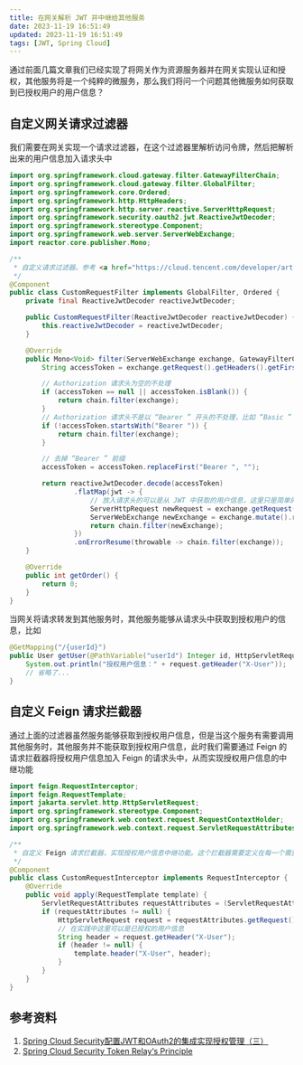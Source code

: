 ```yaml
---
title: 在网关解析 JWT 并中继给其他服务
date: 2023-11-19 16:51:49
updated: 2023-11-19 16:51:49
tags: [JWT, Spring Cloud]
---
```


通过前面几篇文章我们已经实现了将网关作为资源服务器并在网关实现认证和授权，其他服务将是一个纯粹的微服务，那么我们将问一个问题其他微服务如何获取到已授权用户的用户信息？

<!-- more -->

## 自定义网关请求过滤器

我们需要在网关实现一个请求过滤器，在这个过滤器里解析访问令牌，然后把解析出来的用户信息加入请求头中

```java
import org.springframework.cloud.gateway.filter.GatewayFilterChain;
import org.springframework.cloud.gateway.filter.GlobalFilter;
import org.springframework.core.Ordered;
import org.springframework.http.HttpHeaders;
import org.springframework.http.server.reactive.ServerHttpRequest;
import org.springframework.security.oauth2.jwt.ReactiveJwtDecoder;
import org.springframework.stereotype.Component;
import org.springframework.web.server.ServerWebExchange;
import reactor.core.publisher.Mono;

/**
 * 自定义请求过滤器。参考 <a href="https://cloud.tencent.com/developer/article/2264294">Spring Cloud Security配置JWT和OAuth2的集成实现授权管理（三）</a>实现。
 */
@Component
public class CustomRequestFilter implements GlobalFilter, Ordered {
    private final ReactiveJwtDecoder reactiveJwtDecoder;

    public CustomRequestFilter(ReactiveJwtDecoder reactiveJwtDecoder) {
        this.reactiveJwtDecoder = reactiveJwtDecoder;
    }

    @Override
    public Mono<Void> filter(ServerWebExchange exchange, GatewayFilterChain chain) {
        String accessToken = exchange.getRequest().getHeaders().getFirst(HttpHeaders.AUTHORIZATION);

        // Authorization 请求头为空的不处理
        if (accessToken == null || accessToken.isBlank()) {
            return chain.filter(exchange);
        }
        // Authorization 请求头不是以 “Bearer ” 开头的不处理，比如 “Basic ”
        if (!accessToken.startsWith("Bearer ")) {
            return chain.filter(exchange);
        }

        // 去掉 “Bearer ” 前缀
        accessToken = accessToken.replaceFirst("Bearer ", "");

        return reactiveJwtDecoder.decode(accessToken)
                .flatMap(jwt -> {
                    // 放入请求头的可以是从 JWT 中获取的用户信息，这里只是简单的把 Subject 信息放进去
                    ServerHttpRequest newRequest = exchange.getRequest().mutate().header("X-User", jwt.getSubject()).build();
                    ServerWebExchange newExchange = exchange.mutate().request(newRequest).build();
                    return chain.filter(newExchange);
                })
                .onErrorResume(throwable -> chain.filter(exchange));
    }

    @Override
    public int getOrder() {
        return 0;
    }
}
```

当网关将请求转发到其他服务时，其他服务能够从请求头中获取到授权用户的信息，比如

```java
@GetMapping("/{userId}")
public User getUser(@PathVariable("userId") Integer id, HttpServletRequest request) {
    System.out.println("授权用户信息：" + request.getHeader("X-User"));
    // 省略了...
}
```

## 自定义 Feign 请求拦截器

通过上面的过滤器虽然服务能够获取到授权用户信息，但是当这个服务有需要调用其他服务时，其他服务并不能获取到授权用户信息，此时我们需要通过 Feign 的请求拦截器将授权用户信息加入 Feign 的请求头中，从而实现授权用户信息的中继功能

```java
import feign.RequestInterceptor;
import feign.RequestTemplate;
import jakarta.servlet.http.HttpServletRequest;
import org.springframework.stereotype.Component;
import org.springframework.web.context.request.RequestContextHolder;
import org.springframework.web.context.request.ServletRequestAttributes;

/**
 * 自定义 Feign 请求拦截器，实现授权用户信息中继功能。这个拦截器需要定义在每一个需要中继功能的服务中，可能定义在公共模块更好一点，这里偷个懒儿。
 */
@Component
public class CustomRequestInterceptor implements RequestInterceptor {
    @Override
    public void apply(RequestTemplate template) {
        ServletRequestAttributes requestAttributes = (ServletRequestAttributes) RequestContextHolder.getRequestAttributes();
        if (requestAttributes != null) {
            HttpServletRequest request = requestAttributes.getRequest();
            // 在实践中这里可以是已授权的用户信息
            String header = request.getHeader("X-User");
            if (header != null) {
                template.header("X-User", header);
            }
        }
    }
}
```

## 参考资料

1. [Spring Cloud Security配置JWT和OAuth2的集成实现授权管理（三）](https://cloud.tencent.com/developer/article/2264294)
2. [Spring Cloud Security Token Relay‘s Principle](https://blog.csdn.net/xichenguan/article/details/94379369)
